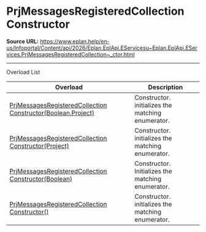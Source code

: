 # PrjMessagesRegisteredCollection Constructor

**Source URL:** https://www.eplan.help/en-us/Infoportal/Content/api/2026/Eplan.EplApi.EServicesu~Eplan.EplApi.EServices.PrjMessagesRegisteredCollection~_ctor.html

---

Overload List

| Overload | Description |
| --- | --- |
| [PrjMessagesRegisteredCollection Constructor(Boolean,Project)](Eplan.EplApi.EServicesu~Eplan.EplApi.EServices.PrjMessagesRegisteredCollection~_ctor(Boolean,Project).html) | Constructor. initializes the matching enumerator. |
| [PrjMessagesRegisteredCollection Constructor(Project)](Eplan.EplApi.EServicesu~Eplan.EplApi.EServices.PrjMessagesRegisteredCollection~_ctor(Project).html) | Constructor. initializes the matching enumerator. |
| [PrjMessagesRegisteredCollection Constructor(Boolean)](Eplan.EplApi.EServicesu~Eplan.EplApi.EServices.PrjMessagesRegisteredCollection~_ctor(Boolean).html) | Constructor. Initializes the matching enumerator. |
| [PrjMessagesRegisteredCollection Constructor()](Eplan.EplApi.EServicesu~Eplan.EplApi.EServices.PrjMessagesRegisteredCollection~_ctor().html) | Constructor. initializes the matching enumerator. |
